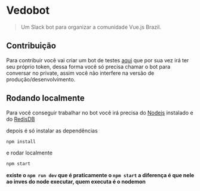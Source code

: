 Vedobot
=======

> Um Slack bot para organizar a comunidade Vue.js Brazil.

Contribuição
------------

Para contribuir você vai criar um bot de testes [aqui](https://vuejs-brasil.slack.com/apps/manage/custom-integrations) que por sua vez irá ter seu próprio token, dessa forma você só precisa chamar o bot para conversar no private, assim você não interfere na versão de produção/desenvolvimento.


Rodando localmente
------------------

Para você conseguir trabalhar no bot você irá precisa do [Nodejs](http://nodejs.org/) instalado e do [RedisDB](http://redis.io/)

depois é só instalar as dependências

```sh
npm install
```

e rodar localmente

```sh
npm start
```

**existe o `npm run dev` que é praticamente o `npm start` a diferença é que nele ao inves do node executar, quem executa é o nodemon**

